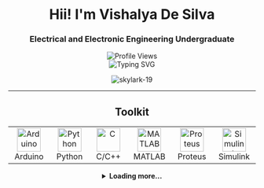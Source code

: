 <h1 align="center">Hii! I'm Vishalya De Silva</h1>
<h3 align="center">Electrical and Electronic Engineering Undergraduate</h3>

<div align="center">
  <img src="https://komarev.com/ghpvc/?username=skylark-19&color=blueviolet&style=for-the-badge" alt="Profile Views"/>
</div>

<div align="center">
  <img src="https://readme-typing-svg.herokuapp.com?font=Fira+Code&weight=500&size=15&duration=3000&pause=1000&color=2D9EF7&center=true&vCenter=true&random=false&width=600&lines=Exploring+New+Ideas;Problem+Solving;Continuous+Learning;Thinking+Beyond+Limits" alt="Typing SVG" />
</div>

<div align="center">
  <p><img align="center" src="https://github-readme-stats.vercel.app/api/top-langs?username=skylark-19&show_icons=true&locale=en&layout=compact" alt="skylark-19" /></p>
</div>

---

<div align="center">
  <h2>Toolkit</h2>
  <table border="0" align="center">
    <tr>
      <td align="center" width="96">
        <img src="https://cdn.jsdelivr.net/gh/devicons/devicon/icons/arduino/arduino-original.svg" width="48" height="48" alt="Arduino" />
        <br>Arduino
      </td>
      <td align="center" width="96">
        <img src="https://cdn.jsdelivr.net/gh/devicons/devicon/icons/python/python-original.svg" width="48" height="48" alt="Python" />
        <br>Python
      </td>
      <td align="center" width="96">
        <img src="https://cdn.jsdelivr.net/gh/devicons/devicon/icons/c/c-original.svg" width="48" height="48" alt="C" />
        <br>C/C++
      </td>    
           <td align="center" width="96">
        <img src="https://cdn.jsdelivr.net/gh/devicons/devicon/icons/matlab/matlab-original.svg" width="48" height="48" alt="MATLAB" />
        <br>MATLAB
      </td>
            <td align="center" width="96">
        <img src="https://upload.wikimedia.org/wikipedia/en/5/5a/Proteus_Design_Suite_Atom_Logo.png" width="48" height="48" alt="Proteus" />
        <br>Proteus
      </td>
      <td align="center" width="96">
        <img src="https://upload.wikimedia.org/wikipedia/commons/2/21/Matlab_Logo.png" width="48" height="48" alt="Simulink" />
        <br>Simulink
      </td>
    </tr>
  </table>
  
  <div align="center">
    <details>
      <summary><b>Loading more...</b></summary>
      <p>Currently exploring emerging technologies in embedded systems, signal processing and PCB design.</p>
    </details>
  </div>
</div>



